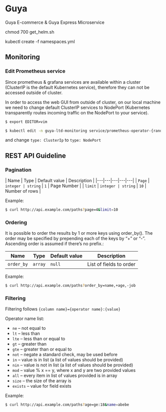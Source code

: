 # Guya
Guya E-commerce &amp; Guya Express Microservice


chmod 700 get_helm.sh


kubectl create -f namespaces.yml

## Monitoring

### Edit Prometheus service

Since prometheus & grafana services are available within a cluster (ClusterIP is the default Kubernetes service), therefore they can not be accessed outside of cluster.

In order to access the web GUI from outside of cluster, on our local machine we need to change default ClusterIP services to NodePort (Kubernetes transparently routes incoming traffic on the NodePort to your service).


```bash
$ export EDITOR=vim

$ kubectl edit -n guya-ltd-monitoring service/prometheus-operator-{randNum}-prometheus
```

and change `type: ClusterIp` to `type: NodePort`

## REST API Guideline

### Pagination

| Name | Type  | Default value  | Description  |
|---|---|---|---|---|
|  `Page` | `integer | string`   | `1` |  Page Number |
| `limit`  |  `integer | string` |  `10` | Number of rows |

Example:

```bash
$ curl http://api.example.com/paths?page=4&limit=10
```

### Ordering

It is possible to order the results by 1 or more keys using order_by(). The order may be specified by prepending each of the keys by “+” or “-”. Ascending order is assumed if there’s no prefix.:

| Name | Type | Default value | Description |
|---|---|---|---|
| `order_by` | `array` | `null` | List of fields to order |

Example:

```bash
$ curl http://api.example.com/paths?order_by=name,+age,-job
```

### Filtering

Filtering follows `{column name}={operator name}:{value}`

Operator name list:

* `ne` – not equal to
* `lt` – less than
* `lte` – less than or equal to
* `gt` – greater than
* `gte` – greater than or equal to
* `not` – negate a standard check, may be used before 
* `in` – value is in list (a list of values should be provided)
* `nin` – value is not in list (a list of values should be provided)
* `mod` – value % x == y, where x and y are two provided values
* `all` – every item in list of values provided is in array
* `size` – the size of the array is
* `exists` – value for field exists

Example:

```bash
$ curl http://api.example.com/paths?age=ge:18&name=abebe
```